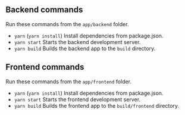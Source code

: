 ## Backend commands
Run these commands from the `app/backend` folder.

- `yarn` (`yarn install`) Install dependencies from package.json.
- `yarn start` Starts the backend development server.
- `yarn build` Builds the backend app to the `build` directory.

## Frontend commands
Run these commands from the `app/frontend` folder.

- `yarn` (`yarn install`) Install dependencies from package.json.
- `yarn start` Starts the frontend development server.
- `yarn build` Builds the frontend app to the `build/frontend` directory.

